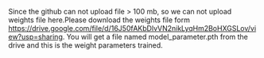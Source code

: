 Since the github can not upload file > 100 mb, so we can not upload weights file here.Please download the weights file form https://drive.google.com/file/d/16J50fAKbDlvVN2nikLyqHm2BoHXGSLov/view?usp=sharing. You will get a file named model_parameter.pth from the drive and this is the weight parameters trained. 
